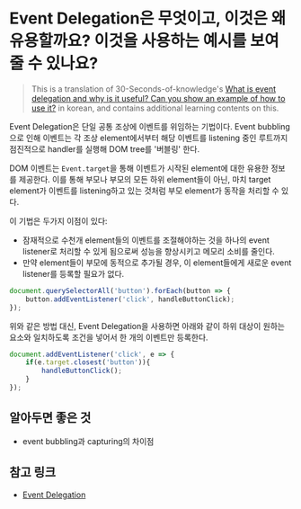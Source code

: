 # Event Delegation은 무엇이고, 이것은 왜 유용할까요? 이것을 사용하는 예시를 보여줄 수 있나요?
> This is a translation of 30-Seconds-of-knowledge's [What is event delegation and why is it useful? Can you show an example of how to use it?](https://github.com/30-seconds/30-seconds-of-interviews/blob/master/questions/event-delegation.md) in korean, and contains additional learning contents on this. 

Event Delegation은 단일 공통 조상에 이벤트를 위임하는 기법이다. Event bubbling으로 인해 이벤트는 각 조상 element에서부터 해당 이벤트를 listening 중인 루트까지 점진적으로 handler를 실행해 DOM tree를 '버블링' 한다.

DOM 이벤트는 `Event.target`을 통해 이벤트가 시작된 element에 대한 유용한 정보를 제공한다. 이를 통해 부모나 부모의 모든 하위 element들이 아닌, 마치 target element가 이벤트를 listening하고 있는 것처럼 부모 element가 동작을 처리할 수 있다. 

이 기법은 두가지 이점이 있다:
- 잠재적으로 수천개 element들의 이벤트를 조절해야하는 것을 하나의 event listener로 처리할 수 있게 됨으로써 성능을 향상시키고 메모리 소비를 줄인다.
- 만약 element들이 부모에 동적으로 추가될 경우, 이 element들에게 새로운 event listener를 등록할 필요가 없다.

```javascript
document.querySelectorAll('button').forEach(button => {
    button.addEventListener('click', handleButtonClick);
});
```

위와 같은 방법 대신, Event Delegation을 사용하면 아래와 같이 하위 대상이 원하는 요소와 일치하도록 조건을 넣어서 한 개의 이벤트만 등록한다. 

```javascript
document.addEventListener('click', e => {
    if(e.target.closest('button')){
        handleButtonClick();
    }
});
```

## 알아두면 좋은 것
- event bubbling과 capturing의 차이점

## 참고 링크
- [Event Delegation](https://davidwalsh.name/event-delegate)